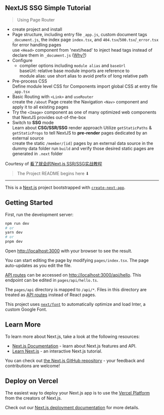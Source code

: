 ## NextJS SSG Simple Tutorial
> Using Page Router
- create project and install
- Page structure, including entry file `_app.js`, custom document tags `_document.js`, the index page `index.tsx`, and `404.tsx`/`500.tsx`/`_error.tsx` for error handling pages  
  use `<Head>` component from 'next/head' to inject head tags instead of declare them in `_document.js` ([Why?](https://nextjs.org/docs/messages/no-document-title))
- Configure
  -  complier options including `module alias` and `baseUrl`  
    baseUrl: relative base module imports are reference to  
    module alias: use short alias to avoid prefix of long relative path
- Pre-process CSS  
  Define module level CSS for Components
  import global CSS at entry file `_app.tsx`
- Basic Routing with `<Link>` and `useRouter`  
  create the `/about` Page
  create the Navigation `<Nav>` component and apply it to all existing pages
- Try the `<Image>` component as one of many optimized web components that NextJS provides out-of-the-box
- Switch to **SSG** mode  
  Learn about **CSG/SSR/SSG** render approach
  Utilize `getStaticPaths` & `getStaticProps` to tell NextJS to **pre-render** pages dedicated by an external source  
  create the static `/member/[id]` pages by an external data source in the dummy data folder
  run `build` and verify those desired static pages are generated in `.next` folder  

Courtesy of [看了就会的Next.js SSR/SSG实战教程](https://juejin.cn/post/7133395475675217933)  
>The Project README begins here ⬇
------

This is a [Next.js](https://nextjs.org/) project bootstrapped with [`create-next-app`](https://github.com/vercel/next.js/tree/canary/packages/create-next-app).

## Getting Started

First, run the development server:

```bash
npm run dev
# or
yarn dev
# or
pnpm dev
```

Open [http://localhost:3000](http://localhost:3000) with your browser to see the result.

You can start editing the page by modifying `pages/index.tsx`. The page auto-updates as you edit the file.

[API routes](https://nextjs.org/docs/api-routes/introduction) can be accessed on [http://localhost:3000/api/hello](http://localhost:3000/api/hello). This endpoint can be edited in `pages/api/hello.ts`.

The `pages/api` directory is mapped to `/api/*`. Files in this directory are treated as [API routes](https://nextjs.org/docs/api-routes/introduction) instead of React pages.

This project uses [`next/font`](https://nextjs.org/docs/basic-features/font-optimization) to automatically optimize and load Inter, a custom Google Font.

## Learn More

To learn more about Next.js, take a look at the following resources:

- [Next.js Documentation](https://nextjs.org/docs) - learn about Next.js features and API.
- [Learn Next.js](https://nextjs.org/learn) - an interactive Next.js tutorial.

You can check out [the Next.js GitHub repository](https://github.com/vercel/next.js/) - your feedback and contributions are welcome!

## Deploy on Vercel

The easiest way to deploy your Next.js app is to use the [Vercel Platform](https://vercel.com/new?utm_medium=default-template&filter=next.js&utm_source=create-next-app&utm_campaign=create-next-app-readme) from the creators of Next.js.

Check out our [Next.js deployment documentation](https://nextjs.org/docs/deployment) for more details.
